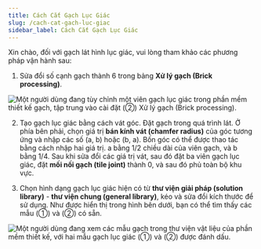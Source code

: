 ```yaml
---
title: Cách Cắt Gạch Lục Giác
slug: /cach-cat-gach-luc-giac
sidebar_label: Cách Cắt Gạch Lục Giác
---
```


Xin chào, đối với gạch lát hình lục giác, vui lòng tham khảo các phương pháp vận hành sau:

1. Sửa đổi số cạnh gạch thành 6 trong bảng **Xử lý gạch (Brick processing)**.

![Một người dùng đang tùy chỉnh một viên gạch lục giác trong phần mềm thiết kế gạch, tập trung vào cài đặt (②) Xử lý gạch (Brick processing).](https://storage.googleapis.com/jegavn_kb/images/fd30fc7e-6b3a-452d-a1a6-5ecdff266ea8.png)

2. Tạo gạch lục giác bằng cách vát góc. Đặt gạch trong quá trình lát. Ở phía bên phải, chọn giá trị **bán kính vát (chamfer radius)** của góc tương ứng và nhập các số (a, b) hoặc (b, a). Bốn góc có thể được thao tác bằng cách nhập hai giá trị. a bằng 1/2 chiều dài của viên gạch, và b bằng 1/4. Sau khi sửa đổi các giá trị vát, sau đó đặt ba viên gạch lục giác, đặt **mối nối gạch (tile joint)** thành 0, và sau đó phủ toàn bộ khu vực.

3. Chọn hình dạng gạch lục giác hiện có từ **thư viện giải pháp (solution library)** - **thư viện chung (general library)**, kéo và sửa đổi kích thước để sử dụng. Như được hiển thị trong hình bên dưới, bạn có thể tìm thấy các mẫu (①) và (②) có sẵn.

![Một người dùng đang xem các mẫu gạch trong thư viện vật liệu của phần mềm thiết kế, với hai mẫu gạch lục giác (①) và (②) được đánh dấu.](https://storage.googleapis.com/jegavn_kb/images/9d4e0e22-0c59-4e13-bcab-8f4800e30d82.png)